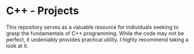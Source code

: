 # C++ - Projects
This repository serves as a valuable resource for individuals seeking to grasp the fundamentals of C++ programming. While the code may not be perfect, it undeniably provides practical utility. I highly recommend taking a look at it.
